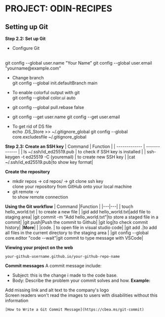 # PROJECT: ODIN-RECIPES
## Setting up Git
**Step 2.2: Set up Git**
- Configure Git
<br>
git config --global user.name "Your Name"
git config --global user.email "yourname@example.com"

- Change branch
<br>git config --global init.defaultBranch main

- To enable colorful output with git
<br>git config --global color.ui auto

- git config --global pull.rebase false

- git config --get user.name
git config --get user.email

- To get rid of DS file
<br>echo .DS_Store >> ~/.gitignore_global
git config --global core.excludesfile ~/.gitignore_global


**Step 2.3: Create an SSH key**
| Command | Function |
| ------------- | ------------- |
| ls ~/.ssh/id_ed25519.pub | to check if SSH key is installed  |
| ssh-keygen -t ed25519 -C (youremail) | to create new SSH key |
|cat ~/.ssh/id_ed25519.pub|to show key format|


**Create the repository**

- mkdir repos -> cd repos/ -> git clone ssh key
<br>clone your repository from GitHub onto your local machine
- git remote -v <br>to show remote connection

__Using the Git workflow__
| Command |Function |
|---|---|
| touch hello_world.txt  |  to create a new file |
|gid add hello_world.txt|add file to staging area|
|git commit -m "Add hello_world.txt"|to store a staged file in a commit|
|git push|Push the commit to Github|
|git log|to check commit history|
|**More**| |
|code. | to open file in visual studio code|
|git add .|to add all files in the current directory to the staging area |
|git config --global core.editor "code --wait"|git commit to type message with VSCode|

**Viewing your project on the web**

`your-github-username.github.io/your-github-repo-name`

**Commit messages**
A commit message include:
- Subject: this is the change i made to the code base.
- Body: Describe the problem your commit solves and how.
**Example:**

Add missing link and alt text to the company's logo
<br>
Screen readers won't read the images to users with disabilities without this information</br>

`[How to Write a Git Commit Message](https://cbea.ms/git-commit)`
